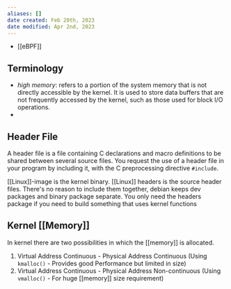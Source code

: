 ```yaml
---
aliases: []
date created: Feb 20th, 2023
date modified: Apr 2nd, 2023
---
```

- [[eBPF]]

## Terminology
- *high memory*: refers to a portion of the system memory that is not directly accessible by the kernel. It is used to store data buffers that are not frequently accessed by the kernel, such as those used for block I/O operations.
- 

## Header File
A header file is a file containing C declarations and macro definitions to be shared between several source files. You request the use of a header file in your program by including it, with the C preprocessing directive `#include`.

[[Linux]]-image is the kernel binary. [[Linux]] headers is the source header files. There's no reason to include them together, debian keeps dev packages and binary package separate. You only need the headers package if you need to build something that uses kernel functions

## Kernel [[Memory]]
In kernel there are two possibilities in which the [[memory]] is allocated.

1.  Virtual Address Continuous - Physical Address Continuous (Using `kmalloc()` - Provides good Performance but limited in size)
2.  Virtual Address Continuous - Physical Address Non-continuous (Using `vmalloc()` - For huge [[memory]] size requirement)